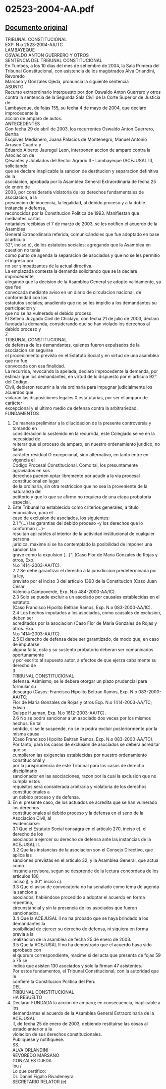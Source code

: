 
02523-2004-AA.pdf
=================
  
[Documento original](https://tc.gob.pe/jurisprudencia/2004/02523-2004-AA.pdf)  
---  
TRIBUNAL CONSTITUCIONAL  
EXP. N.o 2523-2004-AA/TC  
LAMBAYEQUE  
OSWALDO ANTON GUERRERO Y OTROS  
SENTENCIA DEL TRIBUNAL CONSTITUCIONAL  
En Tumbes, a los 10 dias del mes de setiembre de 2004, la Sala Primera del  
Tribunal Constitucional, con asistencia de los magistrados Alva Orlandini, Revoredo  
Marsano y Gonzales Ojeda, pronuncia la siguiente sentencia  
ASUNTO  
Recurso extraordinario interpuesto por don Oswaldo Anton Guerrero y otros  
contra la sentencia de la Segunda Sala Civil de la Corte Superior de Justicia de  
Lambayeque, de fojas 155, su fecha 4 de mayo de 2004, que declaro improcedente la  
accion de amparo de autos.  
ANTECEDENTES  
Con fecha 29 de abril de 2003, los recurrentes Oswaldo Anton Guerrero, Bertha  
Esquives Medianero, Juana Palacios de Montenegro, Manuel Antonio Arrasco Cuadra y  
Eduardo Alberto Jauregui Leon, interponen accion de amparo contra la Asociacion de  
Çésantes y Jubilados del Sector Agrario II - Lambayeque (ACEJUSAL II), solicitando  
que se declare inaplicable la sancion de destitucion y separacion definitiva de la  
asociacion, aprobada por la Asamblea General Extraordinaria de fecha 25 de enero de  
2003, por considerarla violatoria de los derechos fundamentales de asociacion, a la  
presuncion de inocencia, la legalidad, al debido proceso y a la doble instancia y defensa,  
reconocidos por la Constitucion Politica de 1993. Manifiestan que mediantes cartas  
notariales recibidas el 7 de marzo de 2003, se les notifico el acuerdo de la Asamblea  
General Extraordinaria referida, comunicândoles que fue adoptado en base al articulo  
32°, inciso e), de los estatutos sociales; agregando que la Asamblea en cuestion no tenia  
como punto de agenda la separacion de asociados y que no se les permitio el ingreso por  
no ser simpatizantes de la actual directiva.  
La emplazada contesta la demanda solicitando que se la declare improcedente,  
alegando que la decision de la Asamblea General se adopto validamente, ya que fue  
convocada mediante aviso en un diario de circulacion nacional, de conformidad con los  
estatutos sociales; anadiendo que no se les impidio a los demandantes su participacion y  
que no se ha vulnerado el debido proceso.  
El Sétimo Juzgado Civil de Chiclayo, con fecha 21 de julio de 2003, declaro  
fundada la demanda, considerando que se han violado los derechos al debido proceso y  
Z  
TRIBUNAL CONSTITUCIONAL  
de defensa de los demandantes, quienes fueron expulsados de la asociacion sin seguirse  
el procedimiento previsto en el Estatuto Social y en virtud de una asamblea que no fue  
convocada con esa finalidad.  
La recurrida, revocando la apelada, declaro improcedente la demanda, por  
estimar que los demandantes, en virtud de lo dispuesto por el articulo 92° del Codigo  
Civil, debieron recurrir a la via ordinaria para impugnar judicialmente los acuerdos que  
violaran las disposiciones legales 0 estatutarias, por ser el amparo de carâcter  
excepcional y el ultimo medio de defensa contra la arbitrariedad.  
FUNDAMENTOS  
1. De manera preliminar a la dilucidacion de la presente controversia y tomando en  
consideracion lo sostenido en la recurrida, este Colegiado se ve en la necesidad de  
reiterar que el proceso de amparo, en nuestro ordenamiento juridico, no tiene  
carâcter residual O excepcional, sino alternativo, en tanto entre en vigencia el  
Codigo Procesal Constitucional. Como tal, los presuntamente agraviados en sus  
derechos pueden optar libremente por acudir a la via procesal constitucional en lugar  
de la ordinaria, sin otra restriccion que no sea la proveniente de la naturaleza del  
petitorio y que lo que se afirme no requiera de una etapa probatoria especial.  
2. Este Tribunal ha establecido como criterios generales, a titulo enunciativo, para el  
caso de exclusion de asociados, los siguientes:  
2.1 "(...) las garantias del debido proceso -y los derechos que lo conforman (...)-  
resultan aplicables al interior de la actividad institucional de cualquier persona  
juridica, maxime si se ha contemplado la posibilidad de imponer una sancion tan  
grave como la expulsion (...)". (Caso Flor de Maria Gonzales de Rojas y otros, Exp.  
N.o 1414-2003-AA/TC).  
2.2 Se debe garantizar el derecho a la jurisdiccion predeterminada por la ley,  
previsto por el inciso 3 del articulo 1390 de la Constitucion (Caso Juan César  
Valencia Campoverde, Exp. N.o 484-2000-AA/IC).  
2.3 Solo se puede excluir a un asociado por causales establecidas en el estatuto.  
(Caso Francisco Hipolito Beltran Ramos, Exp. N.o 083-2000-AA/IC).  
2.4 Los hechos imputados a los asociados, como causales de exclusion, deben ser  
acreditados por la asociacion (Caso Flor de Maria Gonzales de Rojas y otros. Exp.  
N.o 1414-2003-AA/TC).  
2.5 El derecho de defensa debe ser garantizado, de modo que, en caso de imputarse  
alguna falta, esta y su sustento probatorio deberan ser comunicados oportunamente  
y por escrito al supuesto autor, a efectos de que ejerza cabalmente su derecho de  
3  
TRIBUNAL CONSTITUCIONAL  
defensa. Asimismo, se le debera otorgar un plazo prudencial para formular su  
descargo (Casos: Francisco Hipolito Beltran Ramos, Exp. N.o 083-2000-AA/TC;  
Flor de Maria Gonzales de Rojas y otros Exp. N.o 1414-2003-AA/TC; Edwin  
Quispe Huaman, Exp. N.o 1612-2003-AA/TC).  
2.6 No se podra sancionar a un asociado dos veces por los mismos hechos. En tal  
sentido, si se le suspende, no se le podra excluir posteriormente por la misma causa  
(Caso Francisco Hipolito Beltran Ramos, Exp. N.o 083-2000-AA/TC).  
Por tanto, para los casos de exclusion de asociados se debera acreditar que se  
cumplieron las exigencias establecidas por nuestro ordenamiento constitucional y  
por la jurisprudencia de este Tribunal para los casos de derecho disciplinario  
sancionador en las asociaciones, razon por la cual la exclusion que no cumpla estos  
requisitos sera considerada arbitraria y violatoria de los derechos constitucionales a  
un debido proceso y de defensa.  
3. En el presente caso, de los actuados se acredita que se han vulnerado los derechos  
constitucionales al debido proceso y la defensa en el seno de la Asociacion Civil, al  
evidenciarse:  
3.1 Que el Estatuto Social consagra en el articulo 270, inciso e), el derecho de los  
asociados a ejercer su derecho de defensa ante las instancias de la ACEJUSAL II.  
3.2 Que las instancias de la asociacion son el Consejo Directivo, que aplica las  
sanciones previstas en el articulo 32, y la Asamblea General, que actua como  
instancia revisora, segun se desprende de la lectura concordada de los articulos 180,  
inciso j), y 30°, inciso c).  
3.3 Que el aviso de convocatoria no ha senalado como tema de agenda la sancion a  
asociados, habiéndose procedido a adoptar el acuerdo en forma repentina,  
circunstancial y sin la presencia de los asociados que fueron sancionados.  
3.4 Que la ACEJUSAL II no ha probado que se haya brindado a los demandantes la  
posibilidad de ejercer su derecho de defensa, ni siquiera en forma previa a la  
realizacion de la asamblea de fecha 25 de enero de 2003.  
3.5 Que la ACEJUSAL II no ha demostrado que el acuerdo haya sido aprobado con  
el quorum correspondiente, maxime si del acta que presenta de fojas 59 a 75 se  
indica que asisten 130 asociados y solo la firman 47 asistentes.  
Por estos fundamentos, el Tribunal Constitucional, con la autoridad que le  
confiere la Constitucion Politica del Peru  
DEL  
TRIBUNAL CONSTITUCIONAL  
HA RESUELTO  
1. Declarar FUNDADA la accion de amparo; en consecuencia, inaplicable a los  
demandantes el acuerdo de la Asamblea General Extraordinaria de la ACEJUSAL  
II, de fecha 25 de enero de 2003, debiendo restituirse las cosas al estado anterior a la  
violacion de sus derechos constitucionales.  
Publiquese y notifiquese.  
SS.  
ALVA ORLANDINI  
REVOREDO MARSANO  
GONZALES OJEDA  
lou /  
Lo que certifico:  
Dr. Daniel Figallo Rivadeneyra  
SECRETARIO RELATOR (e)
